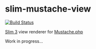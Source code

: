# slim-mustache-view

[![Build Status](https://travis-ci.org/danjam/slim-mustache-view.svg?branch=master)](https://travis-ci.org/danjam/slim-mustache-view)

[Slim 3](https://github.com/slimphp/Slim) view renderer for [Mustache.php](https://github.com/bobthecow/mustache.php)

Work in progress...

